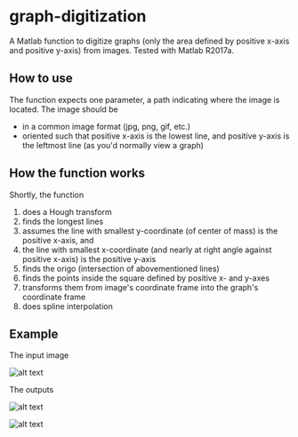 # graph-digitization
A Matlab function to digitize graphs (only the area defined by positive x-axis and positive y-axis) from images. Tested with Matlab R2017a.

## How to use
The function expects one parameter, a path indicating where the image is located. The image should be 

- in a common image format (jpg, png, gif, etc.)
- oriented such that positive x-axis is the lowest line, and positive y-axis is the leftmost line (as you'd normally view a graph)

## How the function works
Shortly, the function

1. does a Hough transform
1. finds the longest lines
1. assumes the line with smallest y-coordinate (of center of mass) is the positive x-axis, and 
1. the line with smallest x-coordinate (and nearly at right angle against positive x-axis) is the positive y-axis
1. finds the origo (intersection of abovementioned lines)
1. finds the points inside the square defined by positive x- and y-axes
1. transforms them from image's coordinate frame into the graph's coordinate frame
1. does spline interpolation

## Example

The input image

![alt text](https://github.com/aikkala/graph-digitization/example/example_input.jpg "Example input")

The outputs

![alt text](https://github.com/aikkala/graph-digitization/example/example_output1.png "Example output1")

![alt text](https://github.com/aikkala/graph-digitization/example/example_output2.png "Example output2")

